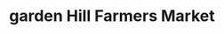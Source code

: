 ---
title: "garden Hill Farmers Market"
url: /campbellcroft/garden-hill-farmers-market/
shop: farm
---
